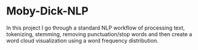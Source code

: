 # Moby-Dick-NLP
In this project I go through a standard NLP workflow of processing text, tokenizing, stemming, removing punctuation/stop words and then create a word cloud visualization using a word frequency distribution.
